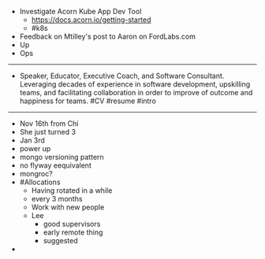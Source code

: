 - Investigate Acorn Kube App Dev Tool
	- https://docs.acorn.io/getting-started
	- #k8s
- Feedback on Mtilley's post to Aaron on FordLabs.com
- Up
- Ops
- ---
- Speaker, Educator, Executive Coach, and Software Consultant. Leveraging decades of experience in software development, upskilling teams, and facilitating collaboration in order to improve of outcome and happiness for teams. #CV #resume #intro
- ---
- Nov 16th from Chi
- She just turned 3
- Jan 3rd
- power up
- mongo versioning pattern
- no flyway eequivalent
- mongroc?
- #Allocations
	- Having rotated in a while
	- every 3 months
	- Work with new people
	- Lee
		- good supervisors
		- early remote thing
		- suggested
-